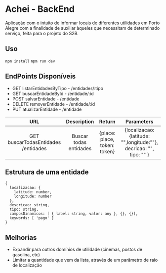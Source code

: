 # Achei - BackEnd
Aplicação com o intuito de informar locais de diferentes utilidades em Porto Alegre com a finalidade de auxiliar àqueles que necessitam de determinado serviço, feita para o projeto do S2B.

## Uso
``
npm install ``
`` npm run dev
``

## EndPoints Disponíveis

- GET listarEntidadesByTipo - /entidades/:tipo
- GET buscarEntidadeById - /entidade/:id
- POST salvarEntidade - /entidade
- DELETE removerEntidade - /entidade/:id
- PUT atualizarEntidade - /entidade

| URL                                 | Description            | Return                      | Parameters                       |
|:-----------------------------------:|:----------------------:|:---------------------------:|:--------------------------------:|
| GET buscarTodasEntidades /entidades | Buscar todas entidades | {place: place, token: token}| {localizacao: {latitude: "",longitude:""}, decricao: "", tipo: "" }        |

## Estrutura de uma entidade
```
{
  localizacao: {
    latitude: number,
    longitude: number
  },
  descricao: string,
  tipo: string,
  camposDinamicos: [ { label: string, valor: any }, {}, {}],
  keywords: [ 'pago' ]
}
```
## Melhorias

- Expandir para outros domínios de utilidade (cinemas, postos de gasolina, etc)
- Limitar a quantidade que vem da lista, através de um parâmetro de raio de localização

